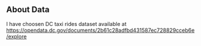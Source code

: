 ## About Data
I have choosen DC taxi rides dataset available at https://opendata.dc.gov/documents/2b61c28adfbd431587ec728829cceb6e/explore 

